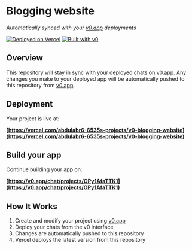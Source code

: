 # Blogging website

*Automatically synced with your [v0.app](https://v0.app) deployments*

[![Deployed on Vercel](https://img.shields.io/badge/Deployed%20on-Vercel-black?style=for-the-badge&logo=vercel)](https://vercel.com/abdulabr6-6535s-projects/v0-blogging-website)
[![Built with v0](https://img.shields.io/badge/Built%20with-v0.app-black?style=for-the-badge)](https://v0.app/chat/projects/OPy1AfaTTK1)

## Overview

This repository will stay in sync with your deployed chats on [v0.app](https://v0.app).
Any changes you make to your deployed app will be automatically pushed to this repository from [v0.app](https://v0.app).

## Deployment

Your project is live at:

**[https://vercel.com/abdulabr6-6535s-projects/v0-blogging-website](https://vercel.com/abdulabr6-6535s-projects/v0-blogging-website)**

## Build your app

Continue building your app on:

**[https://v0.app/chat/projects/OPy1AfaTTK1](https://v0.app/chat/projects/OPy1AfaTTK1)**

## How It Works

1. Create and modify your project using [v0.app](https://v0.app)
2. Deploy your chats from the v0 interface
3. Changes are automatically pushed to this repository
4. Vercel deploys the latest version from this repository